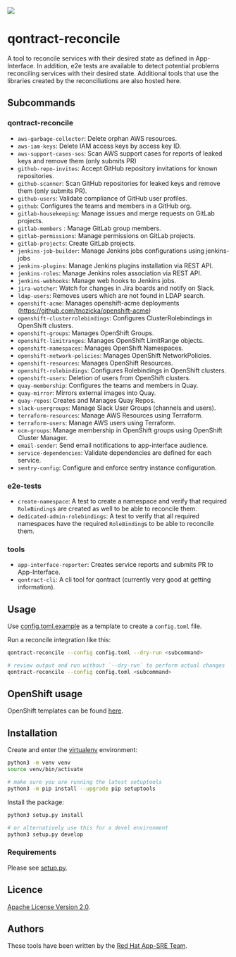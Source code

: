 ![](https://img.shields.io/github/license/app-sre/qontract-reconcile.svg?style=flat)

# qontract-reconcile

A tool to reconcile services with their desired state as defined in App-Interface.
In addition, e2e tests are available to detect potential problems reconciling services with their desired state.
Additional tools that use the libraries created by the reconciliations are also hosted here.

## Subcommands

### qontract-reconcile

- `aws-garbage-collector`: Delete orphan AWS resources.
- `aws-iam-keys`: Delete IAM access keys by access key ID.
- `aws-support-cases-sos`: Scan AWS support cases for reports of leaked keys and remove them (only submits PR)
- `github-repo-invites`: Accept GitHub repository invitations for known repositories.
- `github-scanner`: Scan GitHub repositories for leaked keys and remove them (only submits PR).
- `github-users`: Validate compliance of GitHub user profiles.
- `github`: Configures the teams and members in a GitHub org.
- `gitlab-housekeeping`: Manage issues and merge requests on GitLab projects.
- `gitlab-members` : Manage GitLab group members.
- `gitlab-permissions`: Manage permissions on GitLab projects.
- `gitlab-projects`: Create GitLab projects.
- `jenkins-job-builder`: Manage Jenkins jobs configurations using jenkins-jobs
- `jenkins-plugins`: Manage Jenkins plugins installation via REST API.
- `jenkins-roles`: Manage Jenkins roles association via REST API.
- `jenkins-webhooks`: Manage web hooks to Jenkins jobs.
- `jira-watcher`: Watch for changes in Jira boards and notify on Slack.
- `ldap-users`: Removes users which are not found in LDAP search.
- `openshift-acme`: Manages openshift-acme deployments (https://github.com/tnozicka/openshift-acme)
- `openshift-clusterrolebindings`: Configures ClusterRolebindings in OpenShift clusters.
- `openshift-groups`: Manages OpenShift Groups.
- `openshift-limitranges`: Manages OpenShift LimitRange objects.
- `openshift-namespaces`: Manages OpenShift Namespaces.
- `openshift-network-policies`: Manages OpenShift NetworkPolicies.
- `openshift-resources`: Manages OpenShift Resources.
- `openshift-rolebindings`: Configures Rolebindings in OpenShift clusters.
- `openshift-users`: Deletion of users from OpenShift clusters.
- `quay-membership`: Configures the teams and members in Quay.
- `quay-mirror`: Mirrors external images into Quay.
- `quay-repos`: Creates and Manages Quay Repos.
- `slack-usergroups`: Manage Slack User Groups (channels and users).
- `terraform-resources`: Manage AWS Resources using Terraform.
- `terraform-users`: Manage AWS users using Terraform.
- `ocm-groups`: Manage membership in OpenShift groups using OpenShift Cluster Manager.
- `email-sender`: Send email notifications to app-interface audience.
- `service-dependencies`: Validate dependencies are defined for each service.
- `sentry-config`: Configure and enforce sentry instance configuration.

### e2e-tests

- `create-namespace`: A test to create a namespace and verify that required `RoleBinding`s are created as well to be able to reconcile them.
- `dedicated-admin-rolebindings`: A test to verify that all required namespaces have the required `RoleBinding`s to be able to reconcile them.

### tools

- `app-interface-reporter`: Creates service reports and submits PR to App-Interface.
- `qontract-cli`: A cli tool for qontract (currently very good at getting information).

## Usage

Use [config.toml.example](config.toml.example) as a template to create a `config.toml` file.

Run a reconcile integration like this:

```sh
qontract-reconcile --config config.toml --dry-run <subcommand>

# review output and run without `--dry-run` to perform actual changes
qontract-reconcile --config config.toml <subcommand>
```

## OpenShift usage

OpenShift templates can be found [here](/openshift/qontract-reconcile.yaml).

## Installation

Create and enter the [virtualenv](https://virtualenv.pypa.io/en/latest/) environment:

```sh
python3 -m venv venv
source venv/bin/activate

# make sure you are running the latest setuptools
python3 -m pip install --upgrade pip setuptools
```

Install the package:

```sh
python3 setup.py install

# or alternatively use this for a devel environment
python3 setup.py develop
```

### Requirements

Please see [setup.py](setup.py).

## Licence

[Apache License Version 2.0](LICENSE).

## Authors

These tools have been written by the [Red Hat App-SRE Team](sd-app-sre@redhat.com).
